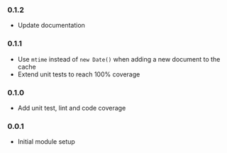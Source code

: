 ### 0.1.2
* Update documentation

### 0.1.1
* Use `mtime` instead of `new Date()` when adding a new document to the cache
* Extend unit tests to reach 100% coverage

### 0.1.0
* Add unit test, lint and code coverage

### 0.0.1
* Initial module setup